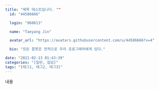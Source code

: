 ```yaml
---
title: "제목 테스트입니다. ""
  id: "44586666"

  login: "960813"

  name: "Taeyang Jin"

  avatar_url: "https://avatars.githubusercontent.com/u/44586666?v=4"

  bio: "모든 잘못은 전적으로 우리 프로그래머에게 있다."

date: "2021-02-13 01:43:39"
categories: "[일반, 잡담]"
tags: "[태그1, 태그2, 태그3]"
---
```

내용